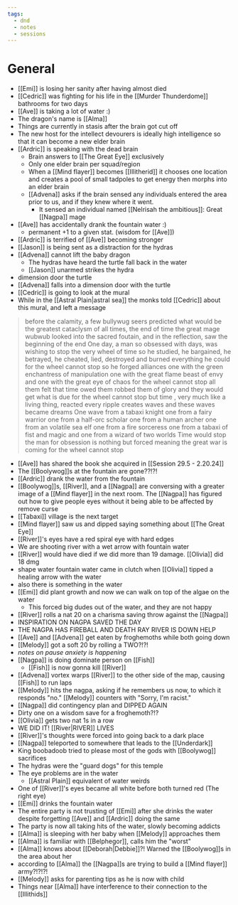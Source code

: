 ```yaml
---
tags:
  - dnd
  - notes
  - sessions
---
```

# General
- [[Emi]] is losing her sanity after having almost died
- [[Cedric]] was fighting for his life in the [[Murder Thunderdome]] bathrooms for two days
- [[Ave]] is taking a lot of water :)
- The dragon's name is [[Alma]]
- Things are currently in stasis after the brain got cut off
- The new host for the intellect devourers is ideally high intelligence so that it can become a new elder brain
- [[Ardric]] is speaking with the dead brain
	- Brain answers to [[The Great Eye]] exclusively
	- Only one elder brain per squad/region
	- When a [[Mind flayer]] becomes [[Illitherid]] it chooses one location and creates a pool of small tadpoles to get energy then morphs into an elder brain
	- [[Advena]] asks if the brain sensed any individuals entered the area prior to us, and if they knew where it went.
		- It sensed an individual named [[Nelrisah the ambitious]]: Great [[Nagpa]] mage
- [[Ave]] has accidentally drank the fountain water :)
	- permanent +1 to a given stat. (wisdom for [[Ave]])
- [[Ardric]] is terrified of [[Ave]] becoming stronger
- [[Jason]] is being sent as a distraction for the hydras
- [[Advena]] cannot lift the baby dragon
	- The hydras have heard the turtle fall back in the water
	- [[Jason]] unarmed strikes the hydra
- dimension door the turtle
- [[Advena]] falls into a dimension door with the turtle
- [[Cedric]] is going to look at the mural
- While in the [[Astral Plain|astral sea]] the monks told [[Cedric]] about this mural, and left a message
> 	before the calamity, a few bullywug seers predicted what would be the greatest cataclysm of all times, the end of time the great mage wubwub looked into the sacred foutain, and in the reflection, saw the beginning of the end  One day, a man so obsessed with days, was wishing to stop the very wheel of time so he studied, he bargained, he betrayed, he cheated, lied, destroyed and burned everything he could for the wheel cannot stop  so he forged alliances one with the green enchantress of manipulation one with the great flame beast of envy and one with the great eye of chaos for the wheel cannot stop  all them felt that time owed them  robbed them of glory and they would get what is due for the wheel cannot stop  but time , very much like a living thing, reacted every ripple creates waves and these waves became dreams  One wave from a tabaxi knight one from a fairy warrior one from a half-orc scholar one from a human archer one from an volatile sea elf one from a fire sorceress one from a tabaxi of fist and magic and one from a wizard of two worlds  Time would stop the man for obsession is nothing but forced meaning the great war is coming for the wheel cannot stop
- [[Ave]] has shared the book she acquired in [[Session 29.5 - 2.20.24]]
- The [[Boolywog]]s at the fountain are gone??!?!
- [[Ardric]] drank the water from the fountain
- [[Boolywog]]s, [[River]], and a [[Nagpa]] are conversing with a greater image of a [[Mind flayer]] in the next room. The [[Nagpa]] has figured out how to give people eyes without it being able to be affected by remove curse
- [[Tabaxi]] village is the next target
- [[Mind flayer]] saw us and dipped saying something about [[The Great Eye]]
- [[River]]'s eyes have a red spiral eye with hard edges
- We are shooting river with a wet arrow with fountain water
- [[River]] would have died if we did more than 19 damage. [[Olivia]] did 18 dmg
- shape water fountain water came in clutch when [[Olivia]] tipped a healing arrow with the water
- also there is something in the water
- [[Emi]] did plant growth and now we can walk on top of the algae on the water
	- This forced big dudes out of the water, and they are not happy
- [[River]] rolls a nat 20 on a charisma saving throw against the [[Nagpa]]
- INSPIRATION ON NAGPA SAVED THE DAY
- THE NAGPA HAS FIREBALL AND DEATH RAY RIVER IS DOWN HELP
- [[Ave]] and [[Advena]] get eaten by froghemoths while both going down
- [[Melody]] got a soft 20 by rolling a TWO?!?!
- *notes on pause anxiety is happening*
- [[Nagpa]] is doing dominate person on [[Fish]]
	- [[Fish]] is now gonna kill [[River]]
- [[Advena]] vortex warps [[River]] to the other side of the map, causing [[Fish]] to run laps
- [[Melody]] hits the nagpa, asking if he remembers us now, to which it responds "no." [[Melody]] counters with "Sorry, I'm racist."
- [[Nagpa]] did contingency plan and DIPPED AGAIN
- Dirty one on a wisdom save for a froghemoth?!?
- [[Olivia]] gets two nat 1s in a row
- WE DID IT! [[River|RIVER]] LIVES
- [[River]]'s thoughts were forced into going back to a dark place
- [[Nagpa]] teleported to somewhere that leads to the [[Underdark]]
- King boobadoob tried to please most of the gods with [[Boolywog]] sacrifices
- The hydras were the "guard dogs" for this temple
- The eye problems are in the water
	- [[Astral Plain]] equivalent of water weirds
- One of [[River]]'s eyes became all white before both turned red (The right eye)
- [[Emi]] drinks the fountain water
- The entire party is not trusting of [[Emi]] after she drinks the water despite forgetting [[Ave]] and [[Ardric]] doing the same
- The party is now all taking hits of the water, slowly becoming addicts
- [[Alma]] is sleeping with her baby when [[Melody]] approaches them
- [[Alma]] is familiar with [[Belphegor]], calls him the "worst"
- [[Alma]] knows about [[Deborah|Debbie]]?! Warned the [[Boolywog]]s in the area about her
- according to [[Alma]] the [[Nagpa]]s are trying to build a [[Mind flayer]] army?!?!?!
- [[Melody]] asks for parenting tips as he is now with child
- Things near [[Alma]] have interference to their connection to the [[Illithids]]